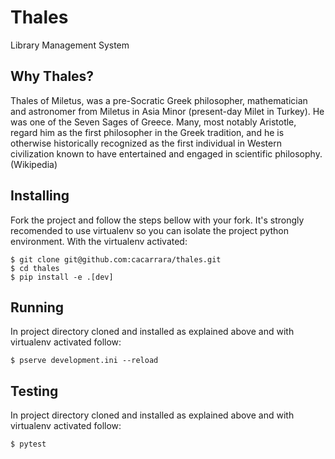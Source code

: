 # Thales

Library Management System

## Why Thales?

Thales of Miletus, was a pre-Socratic Greek philosopher, mathematician and
astronomer from Miletus in Asia Minor (present-day Milet in Turkey). He was one
of the Seven Sages of Greece. Many, most notably Aristotle, regard him as the
first philosopher in the Greek tradition, and he is otherwise historically
recognized as the first individual in Western civilization known to have
entertained and engaged in scientific philosophy. (Wikipedia)

## Installing

Fork the project and follow the steps bellow with your fork. It's strongly
recomended to use virtualenv so you can isolate the project python environment.
With the virtualenv activated:

    $ git clone git@github.com:cacarrara/thales.git
    $ cd thales
    $ pip install -e .[dev]

## Running

In project directory cloned and installed as explained above and with virtualenv
activated follow:
    
    $ pserve development.ini --reload


## Testing

In project directory cloned and installed as explained above and with virtualenv
activated follow:

    $ pytest
